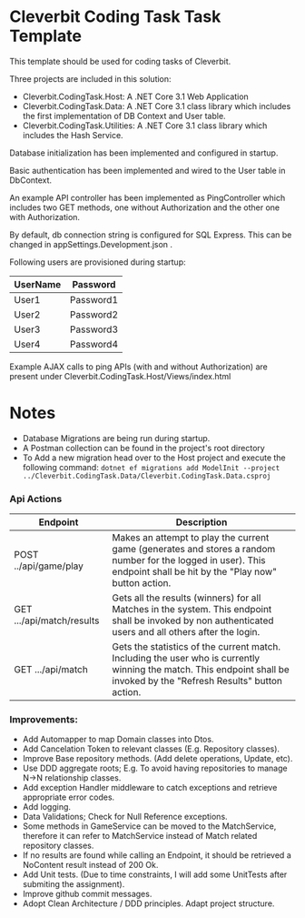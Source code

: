 # Cleverbit Coding Task Task Template

This template should be used for coding tasks of Cleverbit.

Three projects are included in this solution:
- Cleverbit.CodingTask.Host: A .NET Core 3.1 Web Application
- Cleverbit.CodingTask.Data: A .NET Core 3.1 class library which includes the first implementation of DB Context and User table.
- Cleverbit.CodingTask.Utilities: A .NET Core 3.1 class library which includes the Hash Service.

Database initialization has been implemented and configured in startup.

Basic authentication has been implemented and wired to the User table in DbContext.

An example API controller has been implemented as PingController which includes two GET methods, one without Authorization and the other one with Authorization.

By default, db connection string is configured for SQL Express. This can be changed in appSettings.Development.json .

Following users are provisioned during startup:

|UserName|Password|
|-|-|
|User1|Password1|
|User2|Password2|
|User3|Password3|
|User4|Password4|

Example AJAX calls to ping APIs (with and without Authorization) are present under Cleverbit.CodingTask.Host/Views/index.html



<h1>Notes</h1>

- Database Migrations are being run during startup.
- A Postman collection can be found in the project's root directory
- To Add a new migration head over to the Host project and execute the following command:
``` dotnet ef migrations add ModelInit --project ../Cleverbit.CodingTask.Data/Cleverbit.CodingTask.Data.csproj ```


<h3>Api Actions</h3>

|Endpoint|Description|
|-|-|
|POST ../api/game/play|Makes an attempt to play the current game (generates and stores a random number for the logged in user). This endpoint shall be hit by the "Play now" button action.|
|GET .../api/match/results|Gets all the results (winners) for all Matches in the system. This endpoint shall be invoked by non authenticated users and all others after the login. |
|GET .../api/match|Gets the statistics of the current match. Including the user who is currently winning the match. This endpoint shall be invoked by the "Refresh Results" button action.|


<h3>Improvements:</h3>

- Add Automapper to map Domain classes into Dtos.
- Add Cancelation Token to relevant classes (E.g. Repository classes).
- Improve Base repository methods. (Add delete operations, Update, etc).
- Use DDD aggregate roots; E.g. To avoid having repositories to manage N->N relationship classes.
- Add exception Handler middleware to catch exceptions and retrieve appropriate error codes.
- Add logging.
- Data Validations; Check for Null Reference exceptions.
- Some methods in GameService can be moved to the MatchService, therefore it can refer to MatchService instead of Match related repository classes.
- If no results are found while calling an Endpoint, it should be retrieved a NoContent result instead of 200 Ok.
- Add Unit tests. (Due to time constraints, I will add some UnitTests after submiting the assignment).
- Improve github commit messages.
- Adopt Clean Architecture / DDD principles. Adapt project structure.